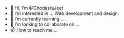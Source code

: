 - 👋 Hi, I’m @GhodasraJeet
- 👀 I’m interested in ... Web development and design.
- 🌱 I’m currently learning ...
- 💞️ I’m looking to collaborate on ...
- 📫 How to reach me ...

<!---
GhodasraJeet/GhodasraJeet is a ✨ special ✨ repository because its `README.md` (this file) appears on your GitHub profile.
You can click the Preview link to take a look at your changes.
--->
